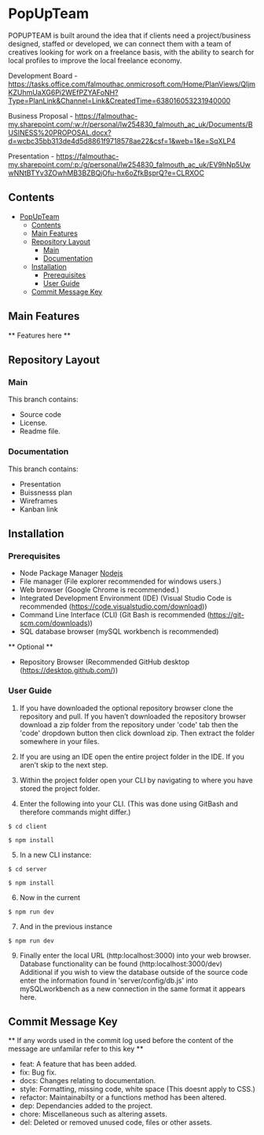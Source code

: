 # PopUpTeam

POPUPTEAM is built around the idea that if clients need a project/business designed, staffed or developed, we can connect them with a team of creatives looking for work on a freelance basis, with the ability to search for local profiles to improve the local freelance economy.

Development Board - https://tasks.office.com/falmouthac.onmicrosoft.com/Home/PlanViews/QljmKZUhmUaXG6Pi2WEfPZYAFoNH?Type=PlanLink&Channel=Link&CreatedTime=638016053231940000

Business Proposal - https://falmouthac-my.sharepoint.com/:w:/r/personal/lw254830_falmouth_ac_uk/Documents/BUSINESS%20PROPOSAL.docx?d=wcbc35bb313de4d5d8861f9718578ae22&csf=1&web=1&e=SqXLP4

Presentation - https://falmouthac-my.sharepoint.com/:p:/g/personal/lw254830_falmouth_ac_uk/EV9hNp5UwwNNtBTYv3ZOwhMB3BZBQjOfu-hx6oZfkBsprQ?e=CLRXOC

## Contents

- [PopUpTeam](#popupteam)
    - [Contents](#contents)
    - [Main Features](#main-features)
    - [Repository Layout](#repository-layout)
        - [Main](#main)
        - [Documentation](#documentation)
    - [Installation](#installation)
        - [Prerequisites](#prerequisites)
        - [User Guide](#user-guide)
    - [Commit Message Key](#commit-message-key)


## Main Features

** Features here **

## Repository Layout

### Main

This branch contains:

- Source code
- License.
- Readme file.

### Documentation

This branch contains:

- Presentation
- Buissnesss plan
- Wireframes
- Kanban link

## Installation

### Prerequisites

- Node Package Manager [Nodejs](https://nodejs.org/en/download/)
- File manager (File explorer recommended for windows users.)
- Web browser (Google Chrome is recommended.)
- Integrated Development Environment (IDE) (Visual Studio Code is recommended (https://code.visualstudio.com/download))
- Command Line Interface (CLI) (Git Bash is recommended (https://git-scm.com/downloads))
- SQL database browser (mySQL workbench is recommended)

** Optional **

- Repository Browser (Recommended GitHub desktop (https://desktop.github.com/))

### User Guide

1. If you have downloaded the optional repository browser clone the repository and pull.
If you haven’t downloaded the repository browser download a zip folder from the repository under 'code' tab then the 'code' dropdown button then click download zip.
Then extract the folder somewhere in your files.

2. If you are using an IDE open the entire project folder in the IDE. If you aren’t skip to the next step.

3. Within the project folder open your CLI by navigating to where you have stored the project folder.

4. Enter the following into your CLI. (This was done using GitBash and therefore commands might differ.)

`$ cd client`

`$ npm install`

5. In a new CLI instance:

`$ cd server`

`$ npm install`

6. Now in the current

`$ npm run dev`

7. And in the previous instance

`$ npm run dev`

9. Finally enter the local URL (http:localhost:3000) into your web browser. Database functionality can be found (http:localhost:3000/dev)
Additional if you wish to view the database outside of the source code enter the information found in 'server/config/db.js' into mySQLworkbench as a new connection in the same format it appears here.

## Commit Message Key

** If any words used in the commit log used before the content of the message are unfamilar refer to this key **

- feat: A feature that has been added.
- fix: Bug fix.
- docs: Changes relating to documentation.
- style: Formatting, missing code, white space (This doesnt apply to CSS.)
- refactor: Maintainabilty or a functions method has been altered.
- dep: Dependancies added to the project.
- chore: Miscellaneous such as altering assets.
- del: Deleted or removed unused code, files or other assets.

